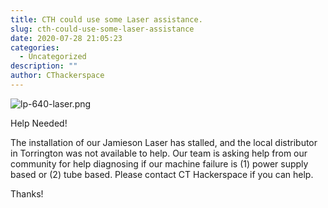```yaml
---
title: CTH could use some Laser assistance.
slug: cth-could-use-some-laser-assistance
date: 2020-07-28 21:05:23
categories:
  - Uncategorized
description: ""
author: CThackerspace
---
```



![lp-640-laser.png](/uploads/2020/07/lp-640-laser.png)

Help Needed!

The installation of our Jamieson Laser has stalled, and the local distributor in Torrington was not available to help. Our team is asking help from our community for help diagnosing if our machine failure is (1) power supply based or (2) tube based. Please contact CT Hackerspace if you can help.

Thanks!
